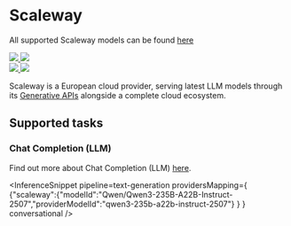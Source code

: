 <!---
WARNING

This markdown file has been generated from a script. Please do not edit it directly.

### Template

If you want to update the content related to scaleway's description, please edit the template file under `https://github.com/huggingface/hub-docs/tree/main/scripts/inference-providers/templates/providers/scaleway.handlebars`.

### Logos

If you want to update scaleway's logo, upload a file by opening a PR on https://huggingface.co/datasets/huggingface/documentation-images/tree/main/inference-providers/logos. Ping @wauplin and @celinah on the PR to let them know you uploaded a new logo.
Logos must be in .png format and be named `scaleway-light.png` and `scaleway-dark.png`. Visit https://huggingface.co/settings/theme to switch between light and dark mode and check that the logos are displayed correctly.

### Generation script

For more details, check out the `generate.ts` script: https://github.com/huggingface/hub-docs/blob/main/scripts/inference-providers/scripts/generate.ts.
--->

# Scaleway

<Tip>

All supported Scaleway models can be found [here](https://huggingface.co/models?inference_provider=scaleway&sort=trending)

</Tip>

<div class="flex justify-center">
    <a href="https://www.scaleway.com" target="_blank">
        <img class="block dark:hidden" src="https://huggingface.co/datasets/huggingface/documentation-images/resolve/main/inference-providers/logos/scaleway-light.png"/>
        <img class="hidden dark:block" src="https://huggingface.co/datasets/huggingface/documentation-images/resolve/main/inference-providers/logos/scaleway-dark.png"/>
    </a>
</div>

<div class="flex">
    <a href="https://huggingface.co/scaleway" target="_blank">
        <img class="block dark:hidden" src="https://huggingface.co/datasets/huggingface/badges/resolve/main/follow-us-on-hf-lg.svg"/>
        <img class="hidden dark:block" src="https://huggingface.co/datasets/huggingface/badges/resolve/main/follow-us-on-hf-lg-dark.svg"/>
    </a>
</div>

Scaleway is a European cloud provider, serving latest LLM models through its [Generative APIs](https://www.scaleway.com/en/generative-apis/) alongside a complete cloud ecosystem.

## Supported tasks


### Chat Completion (LLM)

Find out more about Chat Completion (LLM) [here](../tasks/chat-completion).

<InferenceSnippet
    pipeline=text-generation
    providersMapping={ {"scaleway":{"modelId":"Qwen/Qwen3-235B-A22B-Instruct-2507","providerModelId":"qwen3-235b-a22b-instruct-2507"} } }
conversational />

